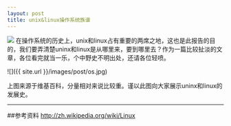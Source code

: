 ```yaml
---
layout: post
title: unix&linux操作系统族谱
---
```

<img src="{{ site.url }}/images/post/os-linux.jpg" class="excerpt">
在操作系统的历史上，unix和linux占有重要的两席之地，这也是此报告的目的，我们要弄清楚uninx和linux是从哪里来，要到哪里去？作为一篇比较扯淡的文章，各位看完就当一乐，个中野史不明出处，还请各位轻喷。

<!-- ## -->
![]({{ site.url }}/images/post/os.jpg)

上图来源于维基百科，分量相对来说比较重。谨以此图向大家展示uninx和linux的发展史。






---
##参考资料
<http://zh.wikipedia.org/wiki/Linux>






[linux]: http://zh.wikipedia.org/wiki/Linux










